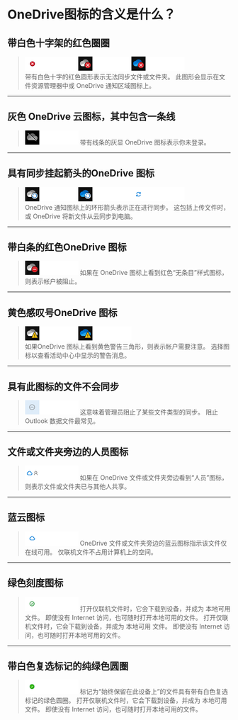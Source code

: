 # OneDrive图标的含义是什么？
## 带白色十字架的红色圈圈

> ![红圈1](../images/pic1_page2.png)![红圈2](../images/pic2_page2.png)![红圈3](../images/pic3_page2.png)  <br>带有白色十字的红色圆形表示无法同步文件或文件夹。 此图形会显示在文件资源管理器中或 OneDrive 通知区域图标上。
--------------  

## 灰色 OneDrive 云图标，其中包含一条线

> ![灰色1](../images/pic4_page2.png) 带有线条的灰显 OneDrive 图标表示你未登录。
--------------  

## 具有同步挂起箭头的OneDrive 图标

> ![挂起1](../images/pic5_page2.png)![挂起2](../images/pic6_page2.png)![挂起3](../images/pic7_page2.png)  <br>OneDrive 通知图标上的环形箭头表示正在进行同步。 这包括上传文件时，或 OneDrive 将新文件从云同步到电脑。
-------------  

## 带白条的红色OneDrive 图标

> ![禁止1](../images/pic8_page2.png) 如果在 OneDrive 图标上看到红色“无条目”样式图标，则表示帐户被阻止。
-------------  

## 黄色感叹号OneDrive 图标

> ![警告1](../images/pic9_page2.png)![警告2](../images/pic10_page2.png)  <br>如果OneDrive 图标上看到黄色警告三角形，则表示帐户需要注意。 选择图标以查看活动中心中显示的警告消息。
-------------  

## 具有此图标的文件不会同步

> ![不同步1](../images/pic11_page2.png) 这意味着管理员阻止了某些文件类型的同步。 阻止 Outlook 数据文件最常见。
-------------  

## 文件或文件夹旁边的人员图标

> ![云共享1](../images/pic12_page2.png) 如果在 OneDrive 文件或文件夹旁边看到“人员”图标，则表示文件或文件夹已与其他人共享。
-------------  

## 蓝云图标

> ![云1](../images/pic13_page2.png) OneDrive 文件或文件夹旁边的蓝云图标指示该文件仅在线可用。 仅联机文件不占用计算机上的空间。
-------------  

## 绿色刻度图标

> ![绿白勾1](../images/pic14_page2.png) 打开仅联机文件时，它会下载到设备，并成为 本地可用 文件。 即使没有 Internet 访问，也可随时打开本地可用的文件。 
> 打开仅联机文件时，它会下载到设备，并成为 本地可用 文件。 即使没有 Internet 访问，也可随时打开本地可用的文件。 
-------------  

## 带白色复选标记的纯绿色圆圈

> ![绿勾1](../images/pic15_page2.png) 标记为“始终保留在此设备上”的文件具有带有白色复选标记的绿色圆圈。 
> 打开仅联机文件时，它会下载到设备，并成为 本地可用 文件。 即使没有 Internet 访问，也可随时打开本地可用的文件。 
